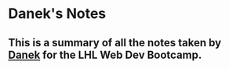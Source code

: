 # Danek's Notes

## This is a summary of all the notes taken by [Danek](https://github.com/danekf/lighthouse-web-notes) for the LHL Web Dev Bootcamp.
